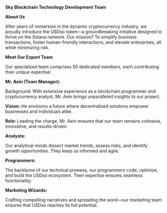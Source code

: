 **Sky Blockchain Technology Development Team**

**About Us**

After years of immersion in the dynamic cryptocurrency industry, we proudly introduce the USDso token—a groundbreaking initiative designed to thrive on the Solana network. 
Our mission? To simplify business transactions, foster human-friendly interactions, and elevate enterprises, all while minimizing risk.

**Meet Our Expert Team**

Our specialized team comprises 50 dedicated members, each contributing their unique expertise:

**Mr. Aein (Team Manager):**

Background: With extensive experience as a blockchain programmer and cryptocurrency analyst, Mr. Aein brings unparalleled insights to our project.

**Vision:** He envisions a future where decentralized solutions empower businesses and individuals alike.

**Role:** Leading the charge, Mr. Aein ensures that our team remains cohesive, innovative, and results-driven.

**Analysts:**

Our analytical minds dissect market trends, assess risks, and identify growth opportunities. They keep us informed and agile.

**Programmers:**

The backbone of our technical prowess, our programmers code, optimize, and build the USDso ecosystem. Their expertise ensures seamless functionality.

**Marketing Wizards:**

Crafting compelling narratives and spreading the word—our marketing team ensures that USDso reaches its full potential.
